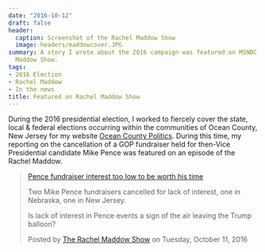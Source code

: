 ```yaml
---
date: "2016-10-12"
draft: false
header:
  caption: Screenshot of the Rachel Maddow Show
  image: headers/maddowcover.JPG
summary: A story I wrote about the 2016 campaign was featured on MSNBC's The Rachel
  Maddow Show.
tags:
- 2016 Election
- Rachel Maddow
- In the news
title: Featured on Rachel Maddow Show
---
```

During the 2016 presidential election, I worked to fiercely cover the state, local & federal elections occurring within the communities of Ocean County, New Jersey for my website [Ocean County Politics](https://politicsoc.com). During this time, my reporting on the cancellation of a GOP fundraiser held for then-Vice Presidential candidate Mike Pence was featured on an episode of the Rachel Maddow.

<div id="fb-root"></div>
<script>(function(d, s, id) {
  var js, fjs = d.getElementsByTagName(s)[0];
  if (d.getElementById(id)) return;
  js = d.createElement(s); js.id = id;
  js.src = 'https://connect.facebook.net/en_US/sdk.js#xfbml=1&version=v2.11&appId=111682819550624';
  fjs.parentNode.insertBefore(js, fjs);
}(document, 'script', 'facebook-jssdk'));</script>

<div class="fb-video" data-href="https://www.facebook.com/therachelmaddowshow/videos/10153990933079067/" data-width="500" data-show-text="true"><blockquote cite="https://www.facebook.com/therachelmaddowshow/videos/10153990933079067/" class="fb-xfbml-parse-ignore"><a href="https://www.facebook.com/therachelmaddowshow/videos/10153990933079067/">Pence fundraiser interest too low to be worth his time</a><p>Two Mike Pence fundraisers cancelled for lack of interest, one in Nebraska, one in New Jersey.

Is lack of interest in Pence events a sign of the air leaving the Trump balloon?</p>Posted by <a href="https://www.facebook.com/therachelmaddowshow/">The Rachel Maddow Show</a> on Tuesday, October 11, 2016</blockquote></div>
